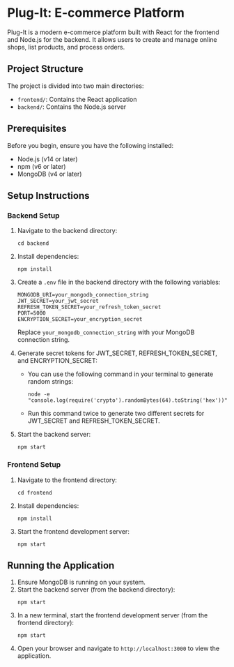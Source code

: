 # Plug-It: E-commerce Platform

Plug-It is a modern e-commerce platform built with React for the frontend and Node.js for the backend. It allows users to create and manage online shops, list products, and process orders.

## Project Structure

The project is divided into two main directories:

- `frontend/`: Contains the React application
- `backend/`: Contains the Node.js server

## Prerequisites

Before you begin, ensure you have the following installed:
- Node.js (v14 or later)
- npm (v6 or later)
- MongoDB (v4 or later)

## Setup Instructions

### Backend Setup

1. Navigate to the backend directory:
   ```
   cd backend
   ```

2. Install dependencies:
   ```
   npm install
   ```

3. Create a `.env` file in the backend directory with the following variables:
   ```
   MONGODB_URI=your_mongodb_connection_string
   JWT_SECRET=your_jwt_secret
   REFRESH_TOKEN_SECRET=your_refresh_token_secret
   PORT=5000
   ENCRYPTION_SECRET=your_encryption_secret
   ```

   Replace `your_mongodb_connection_string` with your MongoDB connection string.

4. Generate secret tokens for JWT_SECRET, REFRESH_TOKEN_SECRET, and ENCRYPTION_SECRET:
   - You can use the following command in your terminal to generate random strings:
     ```
     node -e "console.log(require('crypto').randomBytes(64).toString('hex'))"
     ```
   - Run this command twice to generate two different secrets for JWT_SECRET and REFRESH_TOKEN_SECRET.

5. Start the backend server:
   ```
   npm start
   ```

### Frontend Setup

1. Navigate to the frontend directory:
   ```
   cd frontend
   ```

2. Install dependencies:
   ```
   npm install
   ```

3. Start the frontend development server:
   ```
   npm start
   ```

## Running the Application

1. Ensure MongoDB is running on your system.
2. Start the backend server (from the backend directory):
   ```
   npm start
   ```
3. In a new terminal, start the frontend development server (from the frontend directory):
   ```
   npm start
   ```
4. Open your browser and navigate to `http://localhost:3000` to view the application.

